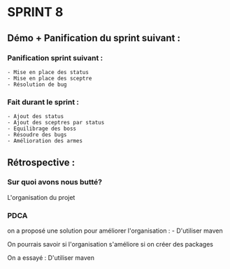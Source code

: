 # SPRINT 8

## Démo + Panification du sprint suivant :
    
### Panification sprint suivant :
    - Mise en place des status
    - Mise en place des sceptre
    - Résolution de bug
    
### Fait durant le sprint :
    - Ajout des status
    - Ajout des sceptres par status
    - Equilibrage des boss
    - Résoudre des bugs
    - Amélioration des armes
    
## Rétrospective : 

### Sur quoi avons nous butté?

L'organisation du projet

### PDCA

on a proposé une solution pour améliorer l'organisation : 
    - D'utiliser maven

   
On pourrais savoir si l'organisation s'améliore si on créer des packages

On a essayé : D'utiliser maven
